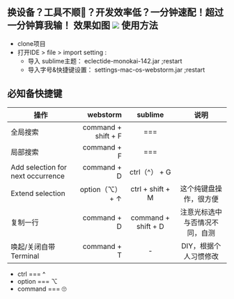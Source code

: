 换设备？工具不顺👀？开发效率低？一分钟速配！超过一分钟算我输！
效果如图
![](https://github.com/Nunchakus888/MyIDEConfigs/blob/master/webstorm.png)
使用方法
---------

* clone项目
* 打开IDE > file > import setting :
    + 导入 sublime主题： eclectide-monokai-142.jar ;restart
    + 导入字号&快捷键设置： settings-mac-os-webstorm.jar ;restart

必知备快捷键
------
| 操作           | webstorm                      | sublime  |  说明                   
| --------      | -----:                          | :----:  | :----:                
| 全局搜索       | command + shift + F             | === |                       
| 局部搜索       | command + F                     | ===  |                       
| Add selection for next occurrence              | command + D  | ctrl（^） + G |         
| Extend selection | option（⌥） + ↑              | ctrl + shift + M     |  这个纯键盘操作，很方便          
| 复制一行       | command + D                    | command + shift + D  |   注意光标选中与否情况不同，自测     
| 唤起/关闭自带Terminal | command + T             | -  |   DIY，根据个人习惯修改       


* ctrl      === ^
* option    === ⌥
* command === 🙄